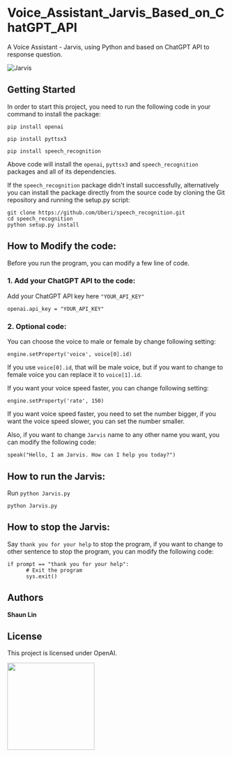 # Voice_Assistant_Jarvis_Based_on_ChatGPT_API
A Voice Assistant - Jarvis, using Python and based on ChatGPT API to response question.

![Jarvis](https://upload.wikimedia.org/wikipedia/en/e/e0/J.A.R.V.I.S._%28MCU%29.png)

## Getting Started
In order to start this project, you need to run the following code in your command to install the package:
```
pip install openai
```
```
pip install pyttsx3
```
```
pip install speech_recognition
```
Above code will install the `openai`, `pyttsx3` and `speech_recognition` packages and all of its dependencies.

If the `speech_recognition` package didn't install successfully, alternatively you can install the package directly from the source code by cloning the Git repository and running the setup.py script:
```
git clone https://github.com/Uberi/speech_recognition.git
cd speech_recognition
python setup.py install
```

## How to Modify the code:
Before you run the program, you can modify a few line of code.

### 1. Add your ChatGPT API to the code:
Add your ChatGPT API key here `"YOUR_API_KEY"`
```
openai.api_key = "YOUR_API_KEY"
```

### 2. Optional code:
You can choose the voice to male or female by change following setting:
```
engine.setProperty('voice', voice[0].id)
```
If you use `voice[0].id`, that will be male voice, but if you want to change to female voice you can replace it to `voice[1].id`.

If you want your voice speed faster, you can change following setting:
```
engine.setProperty('rate', 150)
```
If you want voice speed faster, you need to set the number bigger, if you want the voice speed slower, you can set the number smaller.

Also, if you want to change `Jarvis` name to any other name you want, you can modify the following code:
```
speak("Hello, I am Jarvis. How can I help you today?")
```

## How to run the Jarvis:
Run `python Jarvis.py`
```
python Jarvis.py
```

## How to stop the Jarvis:
Say `thank you for your help` to stop the program, if you want to change to other sentence to stop the program, you can modify the following code:
```
if prompt == "thank you for your help":
      # Exit the program
      sys.exit()
```

## Authors
 **Shaun Lin**
 
## License
This project is licensed under OpenAI.

<img src="https://static-00.iconduck.com/assets.00/openai-icon-2021x2048-4rpe5x7n.png" width="200" height="200" />
